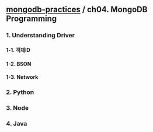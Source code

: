 ## [mongodb-practices](https://github.com/kickscar-db/mongodb-practices) / ch04. MongoDB Programming

### 1. Understanding Driver
#### 1-1. 객체ID
#### 1-2. BSON
#### 1-3. Network

### 2. Python
### 3. Node
### 4. Java
